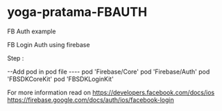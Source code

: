 # yoga-pratama-FBAUTH
FB Auth example

FB Login Auth using firebase

Step : 

--Add pod in pod file ----
  pod 'Firebase/Core'
  pod 'Firebase/Auth'
  pod 'FBSDKCoreKit'
  pod 'FBSDKLoginKit'

For more information read on 
https://developers.facebook.com/docs/ios
https://firebase.google.com/docs/auth/ios/facebook-login
